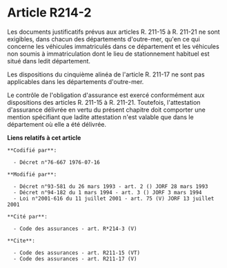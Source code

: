 # Article R214-2

Les documents justificatifs prévus aux articles R. 211-15 à R. 211-21 ne sont exigibles, dans chacun des départements
d'outre-mer, qu'en ce qui concerne les véhicules immatriculés dans ce département et les véhicules non soumis à
immatriculation dont le lieu de stationnement habituel est situé dans ledit département. 

Les dispositions du cinquième alinéa de l'article R. 211-17 ne sont pas applicables dans les départements d'outre-mer. 

Le contrôle de l'obligation d'assurance est exercé conformément aux dispositions des articles R. 211-15 à R. 211-21.
Toutefois, l'attestation d'assurance délivrée en vertu du présent chapitre doit comporter une mention spécifiant que ladite
attestation n'est valable que dans le département où elle a été délivrée.

**Liens relatifs à cet article**

	**Codifié par**:

	  - Décret n°76-667 1976-07-16

	**Modifié par**:

	  - Décret n°93-581 du 26 mars 1993 - art. 2 () JORF 28 mars 1993
	  - Décret n°94-182 du 1 mars 1994 - art. 3 () JORF 3 mars 1994
	  - Loi n°2001-616 du 11 juillet 2001 - art. 75 (V) JORF 13 juillet 2001

	**Cité par**:

	  - Code des assurances - art. R*214-3 (V)

	**Cite**:

	  - Code des assurances - art. R211-15 (VT)
	  - Code des assurances - art. R211-17 (V)
